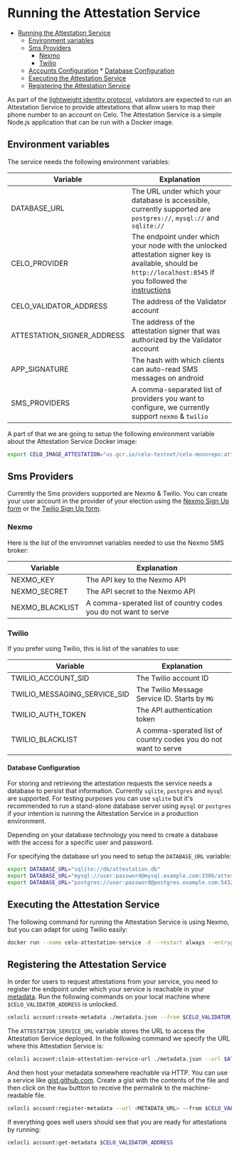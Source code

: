 # Running the Attestation Service

- [Running the Attestation Service](#running-the-attestation-service)
  - [Environment variables](#environment-variables)
  - [Sms Providers](#sms-providers)
    - [Nexmo](#nexmo)
    - [Twilio](#twilio)
  - [Accounts Configuration](#accounts-configuration) \* [Database Configuration](#database-configuration)
  - [Executing the Attestation Service](#executing-the-attestation-service)
  - [Registering the Attestation Service](#registering-the-attestation-service)

As part of the [lightweight identity protocol](/celo-codebase/protocol/identity), validators are expected to run an Attestation Service to provide attestations that allow users to map their phone number to an account on Celo. The Attestation Service is a simple Node.js application that can be run with a Docker image.

## Environment variables

The service needs the following environment variables:

| Variable                   | Explanation                                                                                                                                                                           |
| -------------------------- | ------------------------------------------------------------------------------------------------------------------------------------------------------------------------------------- |
| DATABASE_URL               | The URL under which your database is accessible, currently supported are `postgres://`, `mysql://` and `sqlite://`                                                                    |  |
| CELO_PROVIDER              | The endpoint under which your node with the unlocked attestation signer key is available, should be `http://localhost:8545` if you followed the [instructions](./running-a-validator) |  |
| CELO_VALIDATOR_ADDRESS     | The address of the Validator account                                                                                                                                                  |  |
| ATTESTATION_SIGNER_ADDRESS | The address of the attestation signer that was authorized by the Validator account                                                                                                    |  |
| APP_SIGNATURE              | The hash with which clients can auto-read SMS messages on android                                                                                                                     |  |
| SMS_PROVIDERS              | A comma-separated list of providers you want to configure, we currently support `nexmo` & `twilio`                                                                                    |  |

A part of that we are going to setup the following environment variable about the Attestation Service Docker image:

```bash
export CELO_IMAGE_ATTESTATION="us.gcr.io/celo-testnet/celo-monorepo:attestation-service-708ea8b24736a755c4dd3792e8973a6f0bf92b1f91edceb8e0b603ad66f2d70c"
```

## Sms Providers

Currently the Sms providers supported are Nexmo & Twilio. You can create your user account in the provider of your election using the [Nexmo Sign Up form](https://dashboard.nexmo.com/sign-up) or the [Twilio Sign Up form](https://www.twilio.com/try-twilio).

### Nexmo

Here is the list of the enviromnet variables needed to use the Nexmo SMS broker:

| Variable        | Explanation                                                     |
| --------------- | --------------------------------------------------------------- |
| NEXMO_KEY       | The API key to the Nexmo API                                    |
| NEXMO_SECRET    | The API secret to the Nexmo API                                 |
| NEXMO_BLACKLIST | A comma-sperated list of country codes you do not want to serve |

### Twilio

If you prefer using Twilio, this is list of the variables to use:

| Variable                     | Explanation                                                     |
| ---------------------------- | --------------------------------------------------------------- |
| TWILIO_ACCOUNT_SID           | The Twilio account ID                                           |
| TWILIO_MESSAGING_SERVICE_SID | The Twilio Message Service ID. Starts by `MG`                   |
| TWILIO_AUTH_TOKEN            | The API authentication token                                    |
| TWILIO_BLACKLIST             | A comma-sperated list of country codes you do not want to serve |

#### Database Configuration

For storing and retrieving the attestation requests the service needs a database to persist that information. Currently `sqlite`, `postgres` and `mysql` are supported. For testing purposes you can use `sqlite` but it's recommended to run a stand-alone database server using `mysql` or `postgres` if your intention is running the Attestation Service in a production environment.

Depending on your database technology you need to create a database with the access for a specific user and password.

For specifying the database url you need to setup the `DATABASE_URL` variable:

```bash
export DATABASE_URL="sqlite://db/attestation.db"
export DATABASE_URL="mysql://user:password@mysql.example.com:3306/attestation-service"
export DATABASE_URL="postgres://user:password@postgres.example.com:5432/attestation-service"
```

## Executing the Attestation Service

The following command for running the Attestation Service is using Nexmo, but you can adapt for using Twilio easily:

```bash
docker run --name celo-attestation-service -d --restart always --entrypoint /bin/bash -e ATTESTATION_SIGNER_ADDRESS=$ATTESTATION_SIGNER_ADDRESS -e CELO_VALIDATOR_ADDRESS=0x$CELO_VALIDATOR_ADDRESS -e CELO_PROVIDER=$CELO_PROVIDER -e DATABASE_URL=$DATABASE_URL -e SMS_PROVIDERS=nexmo -e NEXMO_KEY=$NEXMO_KEY -e NEXMO_SECRET=$NEXMO_SECRET -e NEXMO_BLACKLIST=$NEXMO_BLACKLIST -p 3000:80 $CELO_IMAGE_ATTESTATION -c " cd /celo-monorepo/packages/attestation-service && yarn run db:migrate && yarn start "
```

## Registering the Attestation Service

In order for users to request attestations from your service, you need to register the endpoint under which your service is reachable in your [metadata](/celo-codebase/protocol/identity/metadata). Run the following commands on your local machine where `$CELO_VALIDATOR_ADDRESS` is unlocked.

```bash
celocli account:create-metadata ./metadata.json --from $CELO_VALIDATOR_ADDRESS
```

The `ATTESTATION_SERVICE_URL` variable stores the URL to access the Attestation Service deployed. In the following command we specify the URL where this Attestation Service is:

```bash
celocli account:claim-attestation-service-url ./metadata.json --url $ATTESTATION_SERVICE_URL --from $CELO_VALIDATOR_ADDRESS
```

And then host your metadata somewhere reachable via HTTP. You can use a service like [gist.github.com](https://gist.github.com). Create a gist with the contents of the file and then click on the `Raw` buttton to receive the permalink to the machine-readable file.

```bash
celocli account:register-metadata --url <METADATA_URL> --from $CELO_VALIDATOR_ADDRESS
```

If everything goes well users should see that you are ready for attestations by running:

```bash
celocli account:get-metadata $CELO_VALIDATOR_ADDRESS
```
